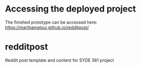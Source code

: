 # Accessing the deployed project
The finished prototype can be accessed here: https://marthamatsui.github.io/redditpost/

# redditpost
Reddit post template and content for SYDE 361 project

